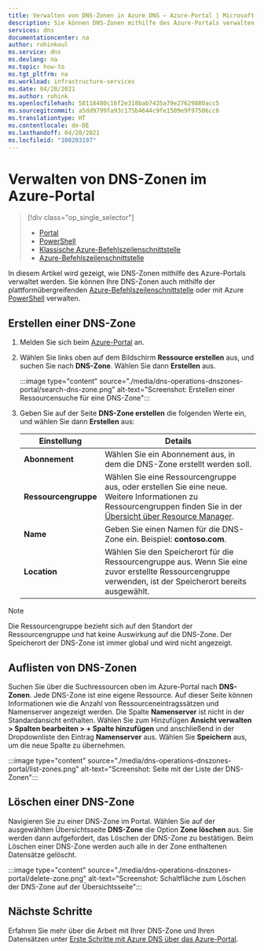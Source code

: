 ```yaml
---
title: Verwalten von DNS-Zonen in Azure DNS – Azure-Portal | Microsoft-Dokumentation
description: Sie können DNS-Zonen mithilfe des Azure-Portals verwalten. In diesem Artikel wird das Aktualisieren, Löschen und Erstellen von DNS-Zonen in Azure DNS beschrieben.
services: dns
documentationcenter: na
author: rohinkoul
ms.service: dns
ms.devlang: na
ms.topic: how-to
ms.tgt_pltfrm: na
ms.workload: infrastructure-services
ms.date: 04/28/2021
ms.author: rohink
ms.openlocfilehash: 58118480c16f2e318bab7435a79e27629880acc5
ms.sourcegitcommit: a5dd9799fa93c175b4644c9fe1509e9f97506cc6
ms.translationtype: HT
ms.contentlocale: de-DE
ms.lasthandoff: 04/28/2021
ms.locfileid: "108203197"
---
```

# <a name="how-to-manage-dns-zones-in-the-azure-portal"></a>Verwalten von DNS-Zonen im Azure-Portal

> [!div class="op_single_selector"]
> * [Portal](dns-operations-dnszones-portal.md)
> * [PowerShell](dns-operations-dnszones.md)
> * [Klassische Azure-Befehlszeilenschnittstelle](./dns-operations-dnszones-cli.md)
> * [Azure-Befehlszeilenschnittstelle](dns-operations-dnszones-cli.md)

In diesem Artikel wird gezeigt, wie DNS-Zonen mithilfe des Azure-Portals verwaltet werden. Sie können Ihre DNS-Zonen auch mithilfe der plattformübergreifenden [Azure-Befehlszeilenschnittstelle](dns-operations-dnszones-cli.md) oder mit Azure [PowerShell](dns-operations-dnszones.md) verwalten.

## <a name="create-a-dns-zone"></a>Erstellen einer DNS-Zone

1. Melden Sie sich beim [Azure-Portal](https://portal.azure.com/) an.

1. Wählen Sie links oben auf dem Bildschirm **Ressource erstellen** aus, und suchen Sie nach **DNS-Zone**. Wählen Sie dann **Erstellen** aus.

    :::image type="content" source="./media/dns-operations-dnszones-portal/search-dns-zone.png" alt-text="Screenshot: Erstellen einer Ressourcensuche für eine DNS-Zone":::

1. Geben Sie auf der Seite **DNS-Zone erstellen** die folgenden Werte ein, und wählen Sie dann **Erstellen** aus:

    | Einstellung | Details |
    | --- | --- |
    | **Abonnement** | Wählen Sie ein Abonnement aus, in dem die DNS-Zone erstellt werden soll.|
    | **Ressourcengruppe** | Wählen Sie eine Ressourcengruppe aus, oder erstellen Sie eine neue. Weitere Informationen zu Ressourcengruppen finden Sie in der [Übersicht über Resource Manager](../azure-resource-manager/management/overview.md?toc=%2fazure%2fdns%2ftoc.json#resource-groups).|
    | **Name** | Geben Sie einen Namen für die DNS-Zone ein. Beispiel: **contoso.com**. |
    | **Location** | Wählen Sie den Speicherort für die Ressourcengruppe aus. Wenn Sie eine zuvor erstellte Ressourcengruppe verwenden, ist der Speicherort bereits ausgewählt.  |

> [!NOTE]
> Die Ressourcengruppe bezieht sich auf den Standort der Ressourcengruppe und hat keine Auswirkung auf die DNS-Zone. Der Speicherort der DNS-Zone ist immer global und wird nicht angezeigt.

## <a name="list-dns-zones"></a>Auflisten von DNS-Zonen

Suchen Sie über die Suchressourcen oben im Azure-Portal nach **DNS-Zonen**. Jede DNS-Zone ist eine eigene Ressource. Auf dieser Seite können Informationen wie die Anzahl von Ressourceneintragssätzen und Namenserver angezeigt werden. Die Spalte **Namenserver** ist nicht in der Standardansicht enthalten. Wählen Sie zum Hinzufügen **Ansicht verwalten > Spalten bearbeiten > + Spalte hinzufügen** und anschließend in der Dropdownliste den Eintrag **Namenserver** aus. Wählen Sie **Speichern** aus, um die neue Spalte zu übernehmen.

:::image type="content" source="./media/dns-operations-dnszones-portal/list-zones.png" alt-text="Screenshot: Seite mit der Liste der DNS-Zonen":::

## <a name="delete-a-dns-zone"></a>Löschen einer DNS-Zone

Navigieren Sie zu einer DNS-Zone im Portal. Wählen Sie auf der ausgewählten Übersichtsseite **DNS-Zone** die Option **Zone löschen** aus. Sie werden dann aufgefordert, das Löschen der DNS-Zone zu bestätigen. Beim Löschen einer DNS-Zone werden auch alle in der Zone enthaltenen Datensätze gelöscht.

:::image type="content" source="./media/dns-operations-dnszones-portal/delete-zone.png" alt-text="Screenshot: Schaltfläche zum Löschen der DNS-Zone auf der Übersichtsseite":::

## <a name="next-steps"></a>Nächste Schritte

Erfahren Sie mehr über die Arbeit mit Ihrer DNS-Zone und Ihren Datensätzen unter [Erste Schritte mit Azure DNS über das Azure-Portal](dns-getstarted-portal.md).

